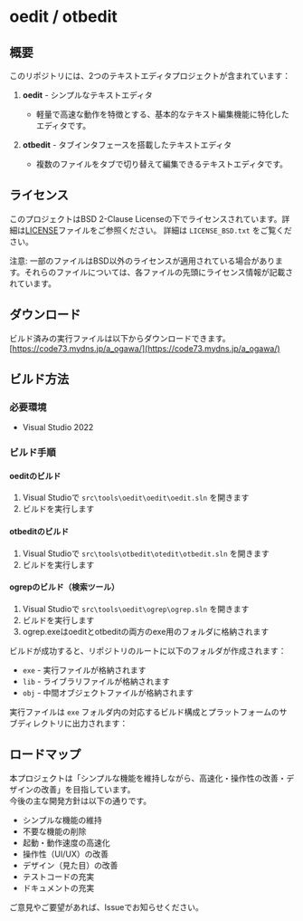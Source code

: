 # oedit / otbedit

## 概要

このリポジトリには、2つのテキストエディタプロジェクトが含まれています：

1. **oedit** - シンプルなテキストエディタ
   - 軽量で高速な動作を特徴とする、基本的なテキスト編集機能に特化したエディタです。

2. **otbedit** - タブインタフェースを搭載したテキストエディタ
   - 複数のファイルをタブで切り替えて編集できるテキストエディタです。

## ライセンス

このプロジェクトはBSD 2-Clause Licenseの下でライセンスされています。詳細は[LICENSE](LICENSE)ファイルをご参照ください。
詳細は `LICENSE_BSD.txt` をご覧ください。

注意: 一部のファイルはBSD以外のライセンスが適用されている場合があります。それらのファイルについては、各ファイルの先頭にライセンス情報が記載されています。

## ダウンロード

ビルド済みの実行ファイルは以下からダウンロードできます。  
[https://code73.mydns.jp/a_ogawa/](https://code73.mydns.jp/a_ogawa/)

## ビルド方法

### 必要環境

- Visual Studio 2022

### ビルド手順

#### oeditのビルド

1. Visual Studioで `src\tools\oedit\oedit\oedit.sln` を開きます
2. ビルドを実行します

#### otbeditのビルド

1. Visual Studioで `src\tools\otbedit\otedit\otbedit.sln` を開きます
2. ビルドを実行します

#### ogrepのビルド（検索ツール）

1. Visual Studioで `src\tools\oedit\ogrep\ogrep.sln` を開きます
2. ビルドを実行します
3. ogrep.exeはoeditとotbeditの両方のexe用のフォルダに格納されます

ビルドが成功すると、リポジトリのルートに以下のフォルダが作成されます：
- `exe` - 実行ファイルが格納されます
- `lib` - ライブラリファイルが格納されます
- `obj` - 中間オブジェクトファイルが格納されます

実行ファイルは `exe` フォルダ内の対応するビルド構成とプラットフォームのサブディレクトリに出力されます：

## ロードマップ

本プロジェクトは「シンプルな機能を維持しながら、高速化・操作性の改善・デザインの改善」を目指しています。  
今後の主な開発方針は以下の通りです。

- シンプルな機能の維持
- 不要な機能の削除
- 起動・動作速度の高速化
- 操作性（UI/UX）の改善
- デザイン（見た目）の改善
- テストコードの充実
- ドキュメントの充実

ご意見やご要望があれば、Issueでお知らせください。

